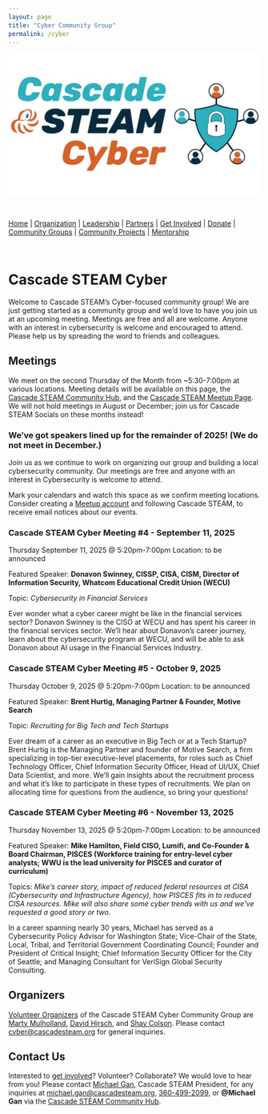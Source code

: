 ```yaml
---
layout: page
title: "Cyber Community Group"
permalink: /cyber
---
```

<style>
  .header {
	display: none;
  }
  .footer {
	display: none;
  }
</style>

<p align="center"><img src="/assets/images/Cascade STEAM Cyber.png" width="600" /></p>

<br>

[Home](/) | [Organization](/organization) | [Leadership](/leadership) | [Partners](/partners) | [Get Involved](/get-involved) | [Donate](/donate) | [Community Groups](/community-groups) | [Community Projects](/community-projects) | [Mentorship](/mentorship)

<br>

# Cascade STEAM Cyber

Welcome to Cascade STEAM’s Cyber-focused community group! We are just getting started as a community group and we’d love to have you join us at an upcoming meeting. Meetings are free and all are welcome. Anyone with an interest in cybersecurity is welcome and encouraged to attend. Please help us by spreading the word to friends and colleagues.

## Meetings

We meet on the second Thursday of the Month from ~5:30-7:00pm at various locations. Meeting details will be available on this page, the [Cascade STEAM Community Hub](http://hub.cascadesteam.org), and the [Cascade STEAM Meetup Page](https://www.meetup.com/cascadesteam).  We will not hold meetings in August or December; join us for Cascade STEAM Socials on these months instead!


### We’ve got speakers lined up for the remainder of 2025! (We do not meet in December.)

Join us as we continue to work on organizing our group and building a local cybersecurity community. Our meetings are free and anyone with an interest in Cybersecurity is welcome to attend.

Mark your calendars and watch this space as we confirm meeting locations. Consider creating a [Meetup account](https://www.meetup.com/cascadesteam) and following Cascade STEAM, to receive email notices about our events. 

### Cascade STEAM Cyber Meeting #4 - September 11, 2025
Thursday September 11, 2025 @ 5:20pm-7:00pm
Location: to be announced

Featured Speaker: 
**Donavon Swinney, CISSP, CISA, CISM, Director of Information Security, Whatcom Educational Credit Union (WECU)**

Topic: *Cybersecurity in Financial Services*

Ever wonder what a cyber career might be like in the financial services sector? Donavon Swinney is the CISO at WECU and has spent his career in the financial services sector. We’ll hear about Donavon’s career journey, learn about the cybersecurity program at WECU, and will be able to ask Donavon about AI usage in the Financial Services Industry. 


### Cascade STEAM Cyber Meeting #5 - October 9, 2025
Thursday October 9, 2025 @ 5:20pm-7:00pm
Location: to be announced

Featured Speaker: 
**Brent Hurtig, Managing Partner & Founder, Motive Search**

Topic: *Recruiting for Big Tech and Tech Startups*

Ever dream of a career as an executive in Big Tech or at a Tech Startup? Brent Hurtig is the Managing Partner and founder of Motive Search, a firm specializing in top-tier executive-level placements, for roles such as Chief Technology Officer, Chief Information Security Officer, Head of UI/UX, Chief Data Scientist, and more. We’ll gain insights about the recruitment process and what it’s like to participate in these types of recruitments. We plan on allocating time for questions from the audience, so bring your questions!


### Cascade STEAM Cyber Meeting #6 - November 13, 2025
Thursday November 13, 2025 @ 5:20pm-7:00pm
Location: to be announced

Featured Speaker: 
**Mike Hamilton, Field CISO, Lumifi, and
Co-Founder & Board Chairman, PISCES (Workforce training for entry-level cyber analysts; WWU is the lead university for PISCES and curator of curriculum)**

Topics: *Mike’s career story, impact of reduced federal resources at CISA (Cybersecurity and Infrastructure Agency), how PISCES fits in to reduced CISA resources. Mike will also share some cyber trends with us and we’ve requested a good story or two.*

In a career spanning nearly 30 years, Michael has served as a Cybersecurity Policy Advisor for Washington State; Vice-Chair of the State, Local, Tribal, and Territorial Government Coordinating Council; Founder and President of Critical Insight; Chief Information Security Officer for the City of Seattle; and Managing Consultant for VeriSign Global Security Consulting.





[**Timeline:**<br>]: #
[5:20 - Doors open (perhaps arrive a little earlier if you might want to order food/drinks)<br>]: #
[5:40 - Meeting begins<br>]: #

[* Career Spotlight & Presentation: Chris Ranallo, Director of IT for Lummi Nation. He will be talking about how they built a cybersecurity and IT program, and available to discuss issues around public sector IT and cybersecurity. Few of us have had the need (opportunity?) to build a program from the ground up, so this should be an interesting perspective!<br>]: #
[6:30-7:00 - Wrap up and networking/social time]: #

## Organizers

[Volunteer Organizers](/leadership) of the Cascade STEAM Cyber Community Group are [Marty Mulholland](https://www.linkedin.com/in/mulholland99), [David Hirsch](https://www.linkedin.com/in/davidhirsch3), and [Shay Colson](https://www.linkedin.com/in/shaycolson). Please contact [cyber@cascadesteam.org](mailto:cyber@cascadesteam.org) for general inquiries.

## Contact Us

Interested to [get involved](/get-involved)? Volunteer? Collaborate? We would love to hear from you! Please contact [Michael Gan](https://www.linkedin.com/in/michaelbgan), Cascade STEAM President, for any inquiries at [michael.gan@cascadesteam.org](mailto:michael.gan@cascadesteam.org), [360-499-2099](tel:3604992099), or **@Michael Gan** via the [Cascade STEAM Community Hub](http://discord.cascadesteam.org).
